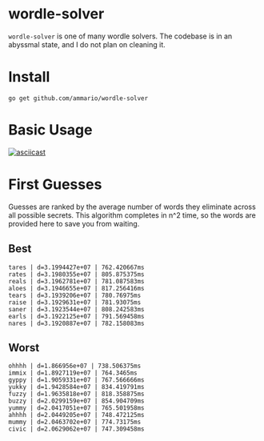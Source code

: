 # wordle-solver

`wordle-solver` is one of many wordle solvers. The codebase is in
an abyssmal state, and I do not plan on cleaning it.

# Install

```
go get github.com/ammario/wordle-solver
```

# Basic Usage
[![asciicast](https://asciinema.org/a/evCGbBUnraHdsT8fWEQT66dQJ.svg)](https://asciinema.org/a/evCGbBUnraHdsT8fWEQT66dQJ)

# First Guesses
Guesses are ranked by the average number of words they eliminate across
all possible secrets. This algorithm completes in n^2 time, so the
words are provided here to save you from waiting.

## Best
```
tares | d=3.1994427e+07 | 762.420667ms
rates | d=3.1980355e+07 | 805.875375ms
reals | d=3.1962781e+07 | 781.087583ms
aloes | d=3.1946655e+07 | 817.256416ms
tears | d=3.1939206e+07 | 780.76975ms
raise | d=3.1929631e+07 | 781.93075ms
saner | d=3.1923544e+07 | 808.242583ms
earls | d=3.1922125e+07 | 791.569458ms
nares | d=3.1920887e+07 | 782.158083ms
```
## Worst

```
ohhhh | d=1.866956e+07 | 738.506375ms
immix | d=1.8927119e+07 | 764.3465ms
gyppy | d=1.9059331e+07 | 767.566666ms
yukky | d=1.9428584e+07 | 834.419791ms
fuzzy | d=1.9635818e+07 | 818.358875ms
buzzy | d=2.0299159e+07 | 854.904709ms
yummy | d=2.0417051e+07 | 765.501958ms
ahhhh | d=2.0449205e+07 | 748.472125ms
mummy | d=2.0463702e+07 | 774.73175ms
civic | d=2.0629062e+07 | 747.309458ms
```